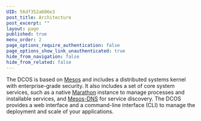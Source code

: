 ```yaml
---
UID: 56df352a606e3
post_title: Architecture
post_excerpt: ""
layout: page
published: true
menu_order: 2
page_options_require_authentication: false
page_options_show_link_unauthenticated: true
hide_from_navigation: false
hide_from_related: false
---
```

The DCOS is based on <a href="http://mesos.apache.org/" target="_blank">Mesos</a> and includes a distributed systems kernel with enterprise-grade security. It also includes a set of core system services, such as a native [Marathon][1] instance to manage processes and installable services, and [Mesos-DNS][2] for service discovery. The DCOS provides a web interface and a command-line interface (CLI) to manage the deployment and scale of your applications.

 [1]: ../../manage-service/marathon/
 [2]: https://docs.mesosphere.com/administration/service-discovery/overview/